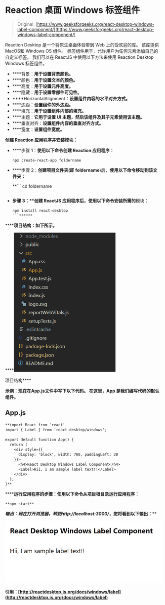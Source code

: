 # Reaction 桌面 Windows 标签组件

> Original: [https://www.geeksforgeeks.org/react-desktop-windows-label-component/](https://www.geeksforgeeks.org/react-desktop-windows-label-component/)

Reaction Desktop 是一个将原生桌面体验带到 Web 上的受欢迎的库。 该库提供MacOS和 Windows OS 组件。 标签组件用于，允许用户为任何元素添加自己的自定义标签。 我们可以在 ReactJS 中使用以下方法来使用 Reaction Desktop Windows 标签组件。

*   ****背景：**用于设置背景颜色。**
*   ****颜色：**用于设置文本的颜色。**
*   ****高度：**用于设置元件高度。**
*   ****隐藏：**用于设置零部件可见性。**
*   ****HorizontalAlignment：**设置组件内容的水平对齐方式。**
*   ****边距：**设置组件的外边距。**
*   ****填充：**用于设置组件内部的填充。**
*   ****主题：**它用于设置 UI 主题，然后该组件及其子元素使用该主题。**
*   ****垂直对齐：**设置组件内容的垂直对齐方式。**
*   ****宽度：**设置组件宽度。**

****创建 Reaction 应用程序并安装模块：****

*   ****步骤 1：**使用以下命令创建 Reaction 应用程序：**

    ```
    npx create-react-app foldername
    ```

*   ****步骤 2：**创建项目文件夹(即 foldername**)后，**使用以下命令移动到该文件夹：**

     **```
    cd foldername
    ```** 
*   ****步骤 3：**创建 ReactJS 应用程序后，使用以下命令安装所需的****模块：

    ```
    npm install react-desktop
    ```****** 

********项目结构：**如下所示。******

****![](img/f04ae0d8b722a9fff0bd9bd138b29c23.png)

项目结构**** 

******示例：**现在在**App.js**文件中写下以下代码。 在这里，App 是我们编写代码的默认组件。****

## ****App.js****

```
**import React from 'react'
import { Label } from 'react-desktop/windows';

export default function App() {
  return (
    <div style={{
      display: 'block', width: 700, paddingLeft: 30
    }}>
      <h4>React Desktop Windows Label Component</h4>
      <Label>Hii, I am sample label text!!</Label>
    </div>
  );
}**
```

******运行应用程序的步骤：**使用以下命令从项目根目录运行应用程序：****

```
**npm start**
```

******输出：**现在打开浏览器，转到***http://localhost:3000/***，您将看到以下输出：****

****![](img/af38c9c57540615214364f80e1122763.png)****

******引用：**[http://reactdesktop.js.org/docs/windows/label](http://reactdesktop.js.org/docs/windows/label)****